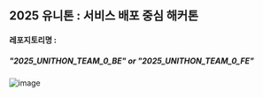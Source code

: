 ## 2025 유니톤 : 서비스 배포 중심 해커톤

#### 레포지토리명 : 
##### "2025_UNITHON_TEAM_0_BE" or "2025_UNITHON_TEAM_0_FE"
![image](https://github.com/user-attachments/assets/f2ed63d9-6dcb-4125-9986-78b6d1ce52a5)

